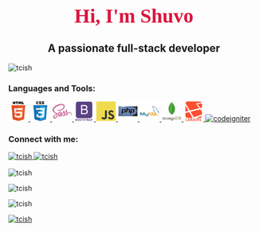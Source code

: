 <link rel="preconnect" href="https://fonts.googleapis.com">
<link rel="preconnect" href="https://fonts.gstatic.com" crossorigin>
<link href="https://fonts.googleapis.com/css2?family=Pacifico&display=swap" rel="stylesheet">

<!-- NAME SECTION -->
<h1 align="center" style="font-family: 'Pacifico', cursive; font-size: 2.5rem; color: crimson;">Hi, I'm Shuvo</h1>
<h2 align="center">A passionate full-stack developer</h3>

<!-- PROFILE VIEW COUNT -->
<p align="left">
  <img
    src="https://komarev.com/ghpvc/?username=tcish&label=Profile%20views&color=0e75b6&style=flat"
    alt="tcish"
  />
</p>

<!-- LANGUAGES & TECHNOLOGIES -->
<h3 align="left">Languages and Tools:</h3>
<p align="left">
  <!-- html -->
  <a href="https://www.w3.org/html/" target="_blank">
    <img
      src="https://raw.githubusercontent.com/devicons/devicon/master/icons/html5/html5-original-wordmark.svg"
      alt="html5"
      width="40"
      height="40"
    />
  </a>

  <!-- css -->
  <a href="https://www.w3schools.com/css/" target="_blank">
    <img
      src="https://raw.githubusercontent.com/devicons/devicon/master/icons/css3/css3-original-wordmark.svg"
      alt="css3"
      width="40"
      height="40"
    />
  </a>

  <!-- sass -->
  <a href="https://sass-lang.com" target="_blank">
    <img
      src="https://raw.githubusercontent.com/devicons/devicon/master/icons/sass/sass-original.svg"
      alt="sass"
      width="40"
      height="40"
    />
  </a>

  <!-- bootstrap -->
  <a href="https://getbootstrap.com" target="_blank">
    <img
      src="https://raw.githubusercontent.com/devicons/devicon/master/icons/bootstrap/bootstrap-plain-wordmark.svg"
      alt="bootstrap"
      width="40"
      height="40"
    />
  </a>

<!-- javascript -->
  <a href="https://developer.mozilla.org/en-US/docs/Web/JavaScript" target="_blank">
    <img
      src="https://raw.githubusercontent.com/devicons/devicon/master/icons/javascript/javascript-original.svg"
      alt="javascript"
      width="40"
      height="40"
    />
  </a>

  <!-- php -->
  <a href="https://www.php.net" target="_blank">
    <img
      src="https://raw.githubusercontent.com/devicons/devicon/master/icons/php/php-original.svg"
      alt="php"
      width="40"
      height="40"
    />
  </a>

  <!-- mysql -->
  <a href="https://www.mysql.com/" target="_blank">
    <img
      src="https://raw.githubusercontent.com/devicons/devicon/master/icons/mysql/mysql-original-wordmark.svg"
      alt="mysql"
      width="40"
      height="40"
    />
  </a>

  <!-- mongodb -->
  <a href="https://www.mongodb.com/" target="_blank">
    <img
      src="https://raw.githubusercontent.com/devicons/devicon/master/icons/mongodb/mongodb-original-wordmark.svg"
      alt="mongodb"
      width="40"
      height="40"
    />
  </a>

  <!-- laravel -->
  <a href="https://laravel.com/" target="_blank">
    <img
      src="https://raw.githubusercontent.com/devicons/devicon/master/icons/laravel/laravel-plain-wordmark.svg"
      alt="laravel"
      width="40"
      height="40"
    />
  </a>

  <!-- codeigniter -->
  <a href="https://codeigniter.com" target="_blank">
    <img
      src="https://cdn.worldvectorlogo.com/logos/codeigniter.svg"
      alt="codeigniter"
      width="40"
      height="40"
    />
  </a>
</p>

<!-- SOCIAL LINKS -->
<h3 align="left">Connect with me:</h3>
<p align="left">
  <!-- facebook -->
  <a href="https://fb.com/tcish" target="blank">
    <img
      src="https://raw.githubusercontent.com/rahuldkjain/github-profile-readme-generator/master/src/images/icons/Social/facebook.svg"
      alt="tcish"
      height="30"
      width="40"
     />
  </a>

  <!-- linkedin -->
  <a href="https://linkedin.com/in/tcish" target="blank">
    <img
      src="https://raw.githubusercontent.com/rahuldkjain/github-profile-readme-generator/master/src/images/icons/Social/linked-in-alt.svg"
      alt="tcish"
      height="30"
      width="40"
     />
  </a>
</p>

<!-- MOST USE LANGUAGE -->
<p>
  <img
    align="center"
    src="https://github-readme-stats.vercel.app/api/top-langs?username=tcish&show_icons=true&locale=en&layout=compact"
    alt="tcish"
  />
</p>

<p>
  <!-- GITHUB STATS -->
  <img
    src="https://github-readme-stats.vercel.app/api?username=tcish&count_private=true&theme=onedark"
    alt="tcish"
  />

  <!-- GITHUB STREAK -->
  <img
    src="https://github-readme-streak-stats.herokuapp.com/?user=tcish"
    alt="tcish"
  />
</p>

<!-- TROPHY -->
<p align="left">
  <a href="https://github.com/ryo-ma/github-profile-trophy"
    ><img
      src="https://github-profile-trophy.vercel.app/?username=tcish"
      alt="tcish"
  /></a>
</p>
